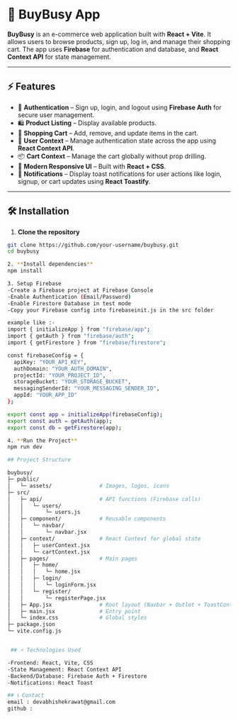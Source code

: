 # 🛒 BuyBusy App

**BuyBusy** is an e-commerce web application built with **React + Vite**. It allows users to browse products, sign up, log in, and manage their shopping cart. The app uses **Firebase** for authentication and database, and **React Context API** for state management.

---

## ⚡ Features

- 🔐 **Authentication** – Sign up, login, and logout using **Firebase Auth** for secure user management.  
- 🛍️ **Product Listing** – Display available products.  
- 🛒 **Shopping Cart** – Add, remove, and update items in the cart.  
- 👤 **User Context** – Manage authentication state across the app using **React Context API**.  
- 📦 **Cart Context** – Manage the cart globally without prop drilling.  
- 🎨 **Modern Responsive UI** – Built with **React + CSS**.  
- 🔔 **Notifications** – Display toast notifications for user actions like login, signup, or cart updates using **React Toastify**.  

---

## 🛠 Installation

1. **Clone the repository**

```bash
git clone https://github.com/your-username/buybusy.git
cd buybusy

2. **Install dependencies**
npm install 

3. Setup Firebase
-Create a Firebase project at Firebase Console
-Enable Authentication (Email/Password)
-Enable Firestore Database in test mode
-Copy your Firebase config into firebaseinit.js in the src folder

example like :-
import { initializeApp } from "firebase/app";
import { getAuth } from "firebase/auth";
import { getFirestore } from "firebase/firestore";

const firebaseConfig = {
  apiKey: "YOUR_API_KEY",
  authDomain: "YOUR_AUTH_DOMAIN",
  projectId: "YOUR_PROJECT_ID",
  storageBucket: "YOUR_STORAGE_BUCKET",
  messagingSenderId: "YOUR_MESSAGING_SENDER_ID",
  appId: "YOUR_APP_ID"
};

export const app = initializeApp(firebaseConfig);
export const auth = getAuth(app);
export const db = getFirestore(app);

4. **Run the Project**
npm run dev

## Project Structure

buybusy/
├─ public/
│   └─ assets/               # Images, logos, icons
├─ src/
│   ├─ api/                  # API functions (Firebase calls)
│   │   └─ users/
│   │       └─ users.js
│   ├─ component/            # Reusable components
│   │   └─ navbar/
│   │       └─ navbar.jsx
│   ├─ context/              # React Context for global state
│   │   ├─ userContext.jsx
│   │   └─ cartContext.jsx
│   ├─ pages/                # Main pages
│   │   ├─ home/
│   │   │   └─ home.jsx
│   │   ├─ login/
│   │   │   └─ loginForm.jsx
│   │   └─ register/
│   │       └─ registerPage.jsx
│   ├─ App.jsx               # Root layout (Navbar + Outlet + ToastContainer)
│   ├─ main.jsx              # Entry point
│   └─ index.css             # Global styles
├─ package.json
└─ vite.config.js


 ## ⚡ Technologies Used

-Frontend: React, Vite, CSS
-State Management: React Context API
-Backend/Database: Firebase Auth + Firestore
-Notifications: React Toast

## 📞 Contact
email : devabhishekrawat@gmail.com
github : 